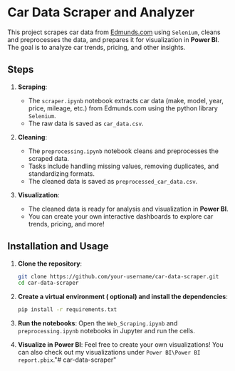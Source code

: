 # Car Data Scraper and Analyzer

This project scrapes car data from [Edmunds.com](https://www.edmunds.com/) using `Selenium`, cleans and preprocesses the data, and prepares it for visualization in **Power BI**. The goal is to analyze car trends, pricing, and other insights.

## Steps
1. **Scraping**:
   - The `scraper.ipynb` notebook extracts car data (make, model, year, price, mileage, etc.) from Edmunds.com using the python library `Selenium`.
   - The raw data is saved as `car_data.csv`.

2. **Cleaning**:
   - The `preprocessing.ipynb` notebook cleans and preprocesses the scraped data.
   - Tasks include handling missing values, removing duplicates, and standardizing formats.
   - The cleaned data is saved as `preprocessed_car_data.csv`.

3. **Visualization**:
   - The cleaned data is ready for analysis and visualization in **Power BI**.
   - You can create your own interactive dashboards to explore car trends, pricing, and more!

## Installation and Usage
1. **Clone the repository**:
   ```bash
   git clone https://github.com/your-username/car-data-scraper.git
   cd car-data-scraper

2. **Create a virtual environment ( optional) and install the dependencies**:
   ```bash
   pip install -r requirements.txt

3. **Run the notebooks**:
Open the `Web_Scraping.ipynb` and `preprocessing.ipynb` notebooks in Jupyter and run the cells.

4. **Visualize in Power BI**:
Feel free to create your own visualizations! You can also check out my visualizations under `Power BI\Power BI report.pbix`."# car-data-scraper" 
